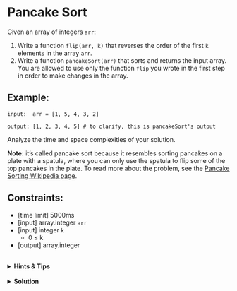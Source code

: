 # Pancake Sort

Given an array of integers `arr`:

1. Write a function `flip(arr, k)` that reverses the order of the first `k` elements in the array `arr`.
2. Write a function `pancakeSort(arr)` that sorts and returns the input array. You are allowed to use only the function `flip` you wrote in the first step in order to make changes in the array.

## Example:
```
input:  arr = [1, 5, 4, 3, 2]

output: [1, 2, 3, 4, 5] # to clarify, this is pancakeSort's output
```

Analyze the time and space complexities of your solution.

__Note:__ it’s called pancake sort because it resembles sorting pancakes on a plate with a spatula, where you can only use the spatula to flip some of the top pancakes in the plate. To read more about the problem, see the [Pancake Sorting Wikipedia page](https://en.wikipedia.org/wiki/Pancake_sorting).

## Constraints:

- [time limit] 5000ms
- [input] array.integer `arr`
- [input] integer `k`
  - 0 ≤ k
- [output] array.integer

<br />

<details><summary><b>Hints & Tips</b></summary>

- The first part is straightforward and is mainly a tool to use in the second part. If your peer has a hard time solving this part, encourage them to try one of the examples above and do it manually.
- If they still don’t understand, help them by walking them through the following algorithm (see details in the full solution):

```
function flip(arr, k):
    for i from 0 to floor(k / 2):
        tmp = arr[i]
        arr[i] = arr[k - i]
        arr[k - i] = tmp
```

- As for the second part, if your peer is stuck, you may hint that similarly to other sorting algorithms, the key part in this algorithm is to gradually sort the array through iterations.
- If the vague hint above doesn’t help, ask them to perform a simpler task first - devise an algorithm that sends the maximal element to the last place in the array, and use that as an iteration step.
- If your peer needs further assistance, guide them towards the following algorithm that iterates from the end of the array to the beginning, and in each iteration finds the `i’th` largest element and places it in the correct position in the array (see full solution for details):

```
function pancakeSort(arr):
    for i from (arr.length-1) to 1:
        maxIndex = findMaxIndexInPrefix(arr,i)
        flip(arr, maxIndex)
        flip(arr, i)

    return arr
```

</details>

<br />

<details><summary><b>Solution</b></summary>

### First part
The solution for the first part is straightforward. Given `arr` and `k`, iterate through the array the first `floor((k+1)/2)` items in the array and switch between the `i’th` item and the `k - i` item:

Pseudocode:
```
function flip(arr, k):
    pivot = floor((k+1)/ 2)
    for i from 0 to pivot:
        tmp = arr[i]
        arr[i] = arr[k - i]
        arr[k - i] = tmp
```

__Time Complexity:__ the runtime of this function in `O(k)` since the loop runs `k/2` times, and performs actions which take constant time.

__Space Complexity:__ the memory space complexity is `O(1)` since no memory is required except `i` and `tmp`.

### Second part
Notice the following property of the flipping function - if we call `flip(arr, k)`, then the previous `k-th` element in the array is now the first element. Hence, if we find the maximal element, we can shift it to be the first element by one call to `flip(arr, k)`, and then shift it to the last place by calling `flip(arr, arr.length - 1)`. We can exploit this method further, by iterating `i` from `arr.length - 1` to `1`, finding the maximal element in the current `i’th` prefix, flipping the maximal element once to move it to the first place in the array, and a second time to put it in the `i’th` place in the array.

__Pseudocode:__
```
function pancakeSort(arr):
    for i from arr.length-1 to 1:
        maxIndex = findMaxIndexInPrefix(arr,i)
        flip(arr, maxIndex)
        flip(arr, i)

    return arr


function findMaxIndexInPrefix(arr, k):
    ans = 0
    for i from first to k:
        if arr[i] > arr[ans]:
            ans = i

    return ans
```

__Running example:__

| Array | i | Current prefix | Maximal element in prefix | Next flip |
| ----- | - | -------------- | ---------------------------- | --------- |
| `[2, 3, 1, 5, 4]` | `4` | `[2, 3, 1, 5, 4]` | `5` | `flip(arr, 3)` |
| `[5, 1, 3, 2, 4]` | `4` | `[5, 1, 3, 2, 4]` | `5` | `flip(arr, 4)` |
| `[4, 2, 3, 1, 5]` | `3` | `[4, 2, 3, 1]` | `4` | `flip(arr, 0)` |
| `[4, 2, 3, 1, 5]` | `3` | `[4, 2, 3, 1]` | `4` | `flip(arr, 3)` |
| `[1, 3, 2, 4, 5]` | `2` | `[1, 3, 2]` | `3` | `flip(arr, 1)` |
| `[3, 1, 2, 4, 5]` | `2` | `[3, 1, 2]` | `3` | `flip(arr, 2)` |
| `[2, 1, 3, 4, 5]` | `1` | `[2, 1]` | `2` | `flip(arr, 0)` |
| `[2, 1, 3, 4, 5]` | `1` | `[2, 1]` | `2` | `flip(arr, 1)` |
| `[1, 2, 3, 4, 5]` | - | - | - | - |

__Time Complexity:__ let `N` be the length of the input array. There are `N-1` iterations, in each we place one element in its place. Every iteration takes `2` flips to move every member in the array to its place, and each takes `O(N)` at most. In addition, every iteration we find the maximal element, which is also done in `O(N)`. There are `N-1` iterations that take `O(N)` time thus in total the algorithm takes `O(N^2)` time.

__Space Complexity:__ the algorithm doesn’t initiate more than a few auxiliary variables, thus it is entirely in place and uses only `O(1)` space.

</details>